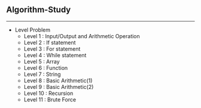 ## Algorithm-Study

***

- Level Problem
    - Level 1 : Input/Output and Arithmetic Operation
    - Level 2 : If statement
    - Level 3 : For statement
    - Level 4 : While statement
    - Level 5 : Array
    - Level 6 : Function
    - Level 7 : String
    - Level 8 : Basic Arithmetic(1)
    - Level 9 : Basic Arithmetic(2)
    - Level 10 : Recursion
    - Level 11 : Brute Force
